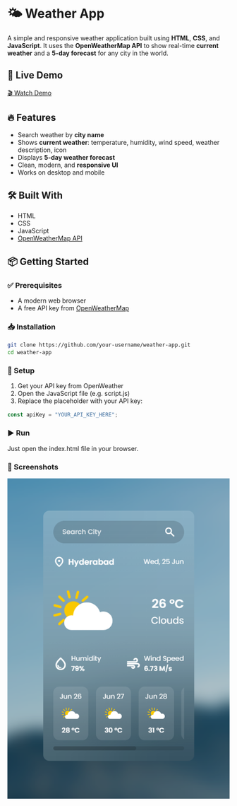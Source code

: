# 🌤️ Weather App

A simple and responsive weather application built using **HTML**, **CSS**, and **JavaScript**. It uses the **OpenWeatherMap API** to show real-time **current weather** and a **5-day forecast** for any city in the world.


## 🚀 Live Demo

[🎬 Watch Demo](demo/demoV.mp4)


## 🔥 Features

- Search weather by **city name**
- Shows **current weather**: temperature, humidity, wind speed, weather description, icon
- Displays **5-day weather forecast**
- Clean, modern, and **responsive UI**
- Works on desktop and mobile


## 🛠️ Built With

- HTML
- CSS
- JavaScript
- [OpenWeatherMap API](https://openweathermap.org/api)


## 📦 Getting Started

### ✅ Prerequisites

- A modern web browser
- A free API key from [OpenWeatherMap](https://openweathermap.org/api)

### 📥 Installation

```bash
git clone https://github.com/your-username/weather-app.git
cd weather-app
```

### 🔑 Setup

1. Get your API key from OpenWeather
2. Open the JavaScript file (e.g. script.js)
3. Replace the placeholder with your API key:

```js
const apiKey = "YOUR_API_KEY_HERE";
```

### ▶️ Run

Just open the index.html file in your browser.

### 📸 Screenshots

![Home](demo/home.png)


